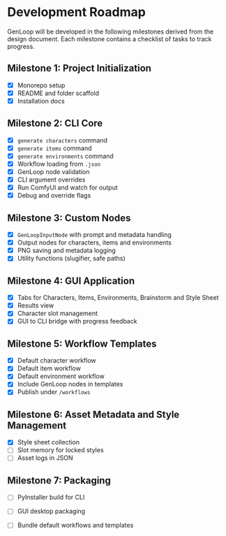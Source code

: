 # Development Roadmap

GenLoop will be developed in the following milestones derived from the design document. Each milestone contains a checklist of tasks to track progress.

## Milestone 1: Project Initialization
- [x] Monorepo setup
- [x] README and folder scaffold
- [x] Installation docs

## Milestone 2: CLI Core
- [x] `generate characters` command
- [x] `generate items` command
- [x] `generate environments` command
 - [x] Workflow loading from `.json`
 - [x] GenLoop node validation
 - [x] CLI argument overrides
- [x] Run ComfyUI and watch for output
 - [x] Debug and override flags

## Milestone 3: Custom Nodes
- [x] `GenLoopInputNode` with prompt and metadata handling
- [x] Output nodes for characters, items and environments
- [x] PNG saving and metadata logging
- [x] Utility functions (slugifier, safe paths)

## Milestone 4: GUI Application
- [x] Tabs for Characters, Items, Environments, Brainstorm and Style Sheet
- [x] Results view
- [x] Character slot management
- [x] GUI to CLI bridge with progress feedback

## Milestone 5: Workflow Templates
- [x] Default character workflow
- [x] Default item workflow
- [x] Default environment workflow
- [x] Include GenLoop nodes in templates
- [x] Publish under `/workflows`

## Milestone 6: Asset Metadata and Style Management
- [x] Style sheet collection
- [ ] Slot memory for locked styles
- [ ] Asset logs in JSON

## Milestone 7: Packaging
- [ ] PyInstaller build for CLI
- [ ] GUI desktop packaging
- [ ] Bundle default workflows and templates

